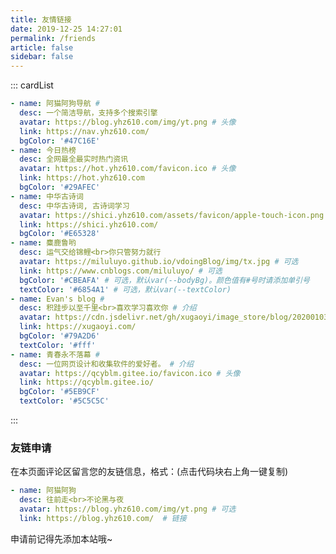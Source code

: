 ```yaml
---
title: 友情链接
date: 2019-12-25 14:27:01
permalink: /friends
article: false
sidebar: false
---
```


<!-- 
普通卡片列表容器，可用于友情链接、项目推荐、古诗词展示等。
cardList 后面可跟随一个数字表示每行最多显示多少个，选值范围1~4，默认3。在小屏时会根据屏幕宽度减少每行显示数量。
-->
::: cardList
```yaml
- name: 阿猫阿狗导航 # 
  desc: 一个简洁导航，支持多个搜索引擎
  avatar: https://blog.yhz610.com/img/yt.png # 头像
  link: https://nav.yhz610.com/
  bgColor: '#47C16E'
- name: 今日热榜 
  desc: 全网最全最实时热门资讯
  avatar: https://hot.yhz610.com/favicon.ico # 头像
  link: https://hot.yhz610.com
  bgColor: '#29AFEC'
- name: 中华古诗词
  desc: 中华古诗词, 古诗词学习
  avatar: https://shici.yhz610.com/assets/favicon/apple-touch-icon.png # 头像
  link: https://shici.yhz610.com/
  bgColor: '#E65328'  
- name: 麋鹿鲁哟
  desc: 运气交给锦鲤<br>你只管努力就行
  avatar: https://miluluyo.github.io/vdoingBlog/img/tx.jpg # 可选
  link: https://www.cnblogs.com/miluluyo/ # 可选
  bgColor: '#CBEAFA' # 可选，默认var(--bodyBg)。颜色值有#号时请添加单引号
  textColor: '#6854A1' # 可选，默认var(--textColor)
- name: Evan's blog # 
  desc: 积跬步以至千里<br>喜欢学习喜欢你 # 介绍
  avatar: https://cdn.jsdelivr.net/gh/xugaoyi/image_store/blog/20200103123203.jpg # 头像
  link: https://xugaoyi.com/
  bgColor: '#79A2D6'
  textColor: '#fff'
- name: 青春永不落幕 # 
  desc: 一位网页设计和收集软件的爱好者。 # 介绍
  avatar: https://qcyblm.gitee.io/favicon.ico # 头像
  link: https://qcyblm.gitee.io/
  bgColor: '#5EB9CF'
  textColor: '#5C5C5C'  
```
:::

<!--[![Anurag's github stats](https://github-readme-stats.vercel.app/api?username=miluluyo)](https://github.com/anuraghazra/github-readme-stats)

![Anurag's github stats](https://github-readme-stats.vercel.app/api?username=miluluyo&show_icons=true)

![Anurag's github stats](https://github-readme-stats.vercel.app/api?username=miluluyo&hide=["contribs","prs"])
-->


### 友链申请

在本页面评论区留言您的友链信息，格式：(点击代码块右上角一键复制)


```yaml
- name: 阿猫阿狗
  desc: 往前走<br>不论黑与夜
  avatar: https://blog.yhz610.com/img/yt.png # 可选
  link: https://blog.yhz610.com/  # 链接
```

申请前记得先添加本站哦~ 

